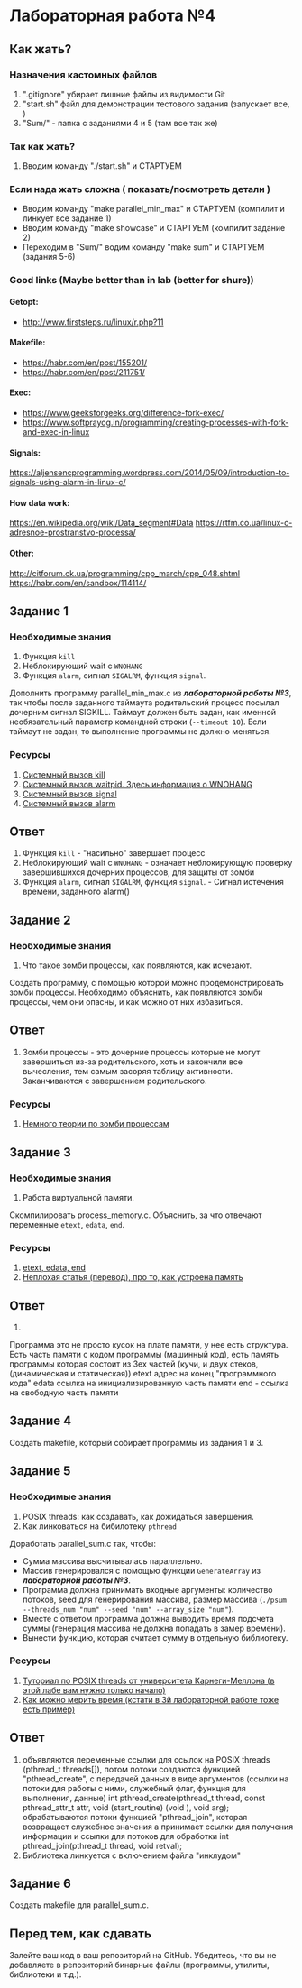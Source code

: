 # Лабораторная работа №4

## Как жать?

### Назначения кастомных файлов

1. ".gitignore" убирает лишние файлы из видимости Git
2. "start.sh" файл для демонстрации тестового задания (запускает все, )
3. "Sum/" - папка с заданиями 4 и 5 (там все так же)


### Так как жать?

1. Вводим команду "./start.sh" и СТАРТУЕМ

### Если нада жать сложна ( показать/посмотреть детали )

* Вводим команду "make parallel_min_max" и СТАРТУЕМ (компилит и линкует все задание 1)
* Вводим команду "make showcase" и СТАРТУЕМ (компилит задание 2)
* Переходим в "Sum/" водим команду "make sum" и СТАРТУЕМ (задания 5-6)

### Good links (Maybe better than in lab (better for shure))

#### Getopt:
* http://www.firststeps.ru/linux/r.php?11

#### Makefile:
* https://habr.com/en/post/155201/
* https://habr.com/en/post/211751/

#### Exec:
* https://www.geeksforgeeks.org/difference-fork-exec/
* https://www.softprayog.in/programming/creating-processes-with-fork-and-exec-in-linux

#### Signals:
https://aljensencprogramming.wordpress.com/2014/05/09/introduction-to-signals-using-alarm-in-linux-c/

#### How data work:
https://en.wikipedia.org/wiki/Data_segment#Data
https://rtfm.co.ua/linux-c-adresnoe-prostranstvo-processa/

#### Other:
http://citforum.ck.ua/programming/cpp_march/cpp_048.shtml
https://habr.com/en/sandbox/114114/

## Задание 1

### Необходимые знания

1. Функция `kill`
2. Неблокирующий wait c `WNOHANG`
3. Функция `alarm`, сигнал `SIGALRM`, функция `signal`.

Дополнить программу parallel\_min\_max.c из ***лабораторной работы №3***, так чтобы после заданного таймаута родительский процесс посылал дочерним сигнал SIGKILL. Таймаут должен быть задан, как именной необязательный параметр командной строки (`--timeout 10`). Если таймаут не задан, то выполнение программы не должно меняться.

### Ресурсы

1. [Системный вызов kill](http://man7.org/linux/man-pages/man2/kill.2.html)
2. [Системный вызов waitpid. Здесь информация о WNOHANG](https://linux.die.net/man/2/waitpid)
3. [Системный вызов signal](http://man7.org/linux/man-pages/man2/signal.2.html)
4. [Системный вызов alarm](http://man7.org/linux/man-pages/man2/alarm.2.html)

## Ответ

1. Функция `kill` - "насильно" завершает процесс
2. Неблокирующий wait c `WNOHANG` - означает неблокирующую проверку завершившихся дочерних процессов, для защиты от зомби
3. Функция `alarm`, сигнал `SIGALRM`, функция `signal`. - Сигнал истечения времени, заданного alarm()

## Задание 2

### Необходимые знания

1. Что такое зомби процессы, как появляются, как исчезают.

Создать программу, с помощью которой можно продемонстрировать зомби процессы. Необходимо объяснить, как появляются зомби процессы, чем они опасны, и как можно от них избавиться.

## Ответ

1. Зомби процессы - это дочерние процессы которые не могут завершиться из-за родительского, хоть и закончили все вычесления, тем самым засоряя таблицу активности. Заканчиваются с завершением родительского.


### Ресурсы

1. [Немного теории по зомби процессам](https://www-cdf.fnal.gov/offline/UNIX_Concepts/concepts.zombies.txt)

## Задание 3

### Необходимые знания

1. Работа виртуальной памяти.

Скомпилировать process_memory.c. Объяснить, за что отвечают переменные `etext`, `edata`, `end`.

### Ресурсы

1. [etext, edata, end](https://linux.die.net/man/3/edata)
2. [Неплохая статья (перевод), про то, как устроена память](https://habrahabr.ru/company/nixsolutions/blog/277759/)

## Ответ

1.
Программа это не просто кусок на плате памяти, у нее есть структура. Есть часть памяти с кодом программы (машинный код), есть память программы которая состоит из 3ех частей (кучи, и двух стеков, (динамическая и статическая))
etext адрес на конец "программного кода"
edata ссылка на инициализированную часть памяти
end - ссылка на свободную часть памяти

## Задание 4

Создать makefile, который собирает программы из задания 1 и 3.

## Задание 5

### Необходимые знания

1. POSIX threads: как создавать, как дожидаться завершения.
2. Как линковаться на бибилотеку `pthread`

Доработать parallel_sum.c так, чтобы:

* Сумма массива высчитывалась параллельно.
* Массив генерировался с помощью функции `GenerateArray` из ***лабораторной работы №3***.
* Программа должна принимать входные аргументы: количество потоков, seed для генерирования массива, размер массива (`./psum --threads_num "num" --seed "num" --array_size "num"`).
* Вместе с ответом программа должна выводить время подсчета суммы (генерация массива не должна попадать в замер времени).
* Вынести функцию, которая считает сумму в отдельную библиотеку.

### Ресурсы

1. [Туториал по POSIX threads от университета Карнеги-Меллона (в этой лабе вам нужно только начало)](https://www.cs.cmu.edu/afs/cs/academic/class/15492-f07/www/pthreads.html#SCHEDULING)
2. [Как можно мерить время (кстати в 3й лабораторной работе тоже есть пример)](https://www.gnu.org/software/libc/manual/html_node/Elapsed-Time.html)

## Ответ

1. объявляются переменные ссылки для ссылок на POSIX threads (pthread_t threads[]), потом потоки создаются функцией "pthread_create", с передачей данных в виде аргументов (ссылки на потоки для работы с ними, служебный флаг, функция для выполнения, данные)
int pthread_create(pthread_t thread, const pthread_attr_t attr,
                   void (start_routine) (void ), void arg);
обрабатываются потоки функцией "pthread_join", которая возвращает служебное значения а принимает ссылки для получения информации и ссылки для потоков для обработки
int pthread_join(pthread_t thread, void retval);
2. Библиотека линкуется с включением файла "инклудом"


## Задание 6

Создать makefile для parallel_sum.c.

## Перед тем, как сдавать

Залейте ваш код в ваш репозиторий на GitHub. Убедитесь, что вы не добавляете в репозиторий бинарные файлы (программы, утилиты, библиотеки и т.д.).
